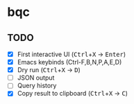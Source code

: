 # bqc

## TODO

- [x] First interactive UI (<kbd>Ctrl</kbd>+<kbd>X</kbd> -> <kbd>Enter</kbd>)
- [x] Emacs keybinds (Ctrl-F,B,N,P,A,E,D)
- [x] Dry run (<kbd>Ctrl</kbd>+<kbd>X</kbd> -> <kbd>D</kbd>)
- [ ] JSON output
- [ ] Query history
- [x] Copy result to clipboard (<kbd>Ctrl</kbd>+<kbd>X</kbd> -> <kbd>C</kbd>)
